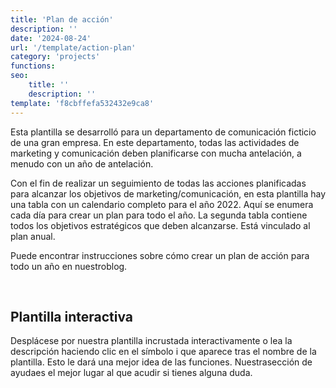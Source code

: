 ```yaml
---
title: 'Plan de acción'
description: ''
date: '2024-08-24'
url: '/template/action-plan'
category: 'projects'
functions:
seo:
    title: ''
    description: ''
template: 'f8cbffefa532432e9ca8'
---
```


Esta plantilla se desarrolló para un departamento de comunicación ficticio de una gran empresa. En este departamento, todas las actividades de marketing y comunicación deben planificarse con mucha antelación, a menudo con un año de antelación.

Con el fin de realizar un seguimiento de todas las acciones planificadas para alcanzar los objetivos de marketing/comunicación, en esta plantilla hay una tabla con un calendario completo para el año 2022. Aquí se enumera cada día para crear un plan para todo el año. La segunda tabla contiene todos los objetivos estratégicos que deben alcanzarse. Está vinculado al plan anual.

Puede encontrar instrucciones sobre cómo crear un plan de acción para todo un año en nuestroblog.

​

## Plantilla interactiva

Desplácese por nuestra plantilla incrustada interactivamente o lea la descripción haciendo clic en el símbolo i que aparece tras el nombre de la plantilla. Esto le dará una mejor idea de las funciones. Nuestrasección de ayudaes el mejor lugar al que acudir si tienes alguna duda.
